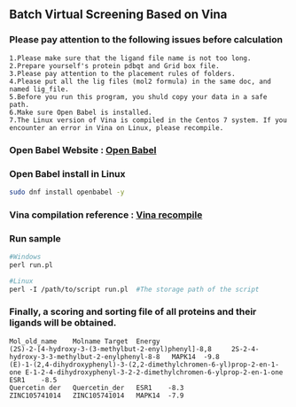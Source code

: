 ## **Batch Virtual Screening Based on Vina**

### Please pay attention to the following issues before calculation
	1.Please make sure that the ligand file name is not too long.
	2.Prepare yourself's protein pdbqt and Grid box file.  
	3.Please pay attention to the placement rules of folders.
	4.Please put all the lig files (mol2 formula) in the same doc, and named lig_file.   
	5.Before you run this program, you shuld copy your data in a safe path.
	6.Make sure Open Babel is installed.
	7.The Linux version of Vina is compiled in the Centos 7 system. If you encounter an error in Vina on Linux, please recompile.

### Open Babel Website : [Open Babel](https://openbabel.org/)
### Open Babel install in Linux
```Bash
sudo dnf install openbabel -y

```

### Vina compilation reference : [Vina recompile](https://www.dzbioinformatics.com/2020/09/05/autodock-vina-%e6%ba%90%e7%a0%81%e7%bc%96%e8%af%91%e5%ae%89%e8%a3%85/)

### Run sample
```Perl
#Windows
perl run.pl

#Linux
perl -I /path/to/script run.pl	#The storage path of the script
```

### Finally, a scoring and sorting file of all proteins and their ligands will be obtained.
	Mol_old_name    Molname Target  Energy
	(2S)-2-[4-hydroxy-3-(3-methylbut-2-enyl)phenyl]-8,8     2S-2-4-hydroxy-3-3-methylbut-2-enylphenyl-8-8   MAPK14  -9.8
	(E)-1-(2,4-dihydroxyphenyl)-3-(2,2-dimethylchromen-6-yl)prop-2-en-1-one E-1-2-4-dihydroxyphenyl-3-2-2-dimethylchromen-6-ylprop-2-en-1-one       ESR1    -8.5
	Quercetin der   Quercetin_der   ESR1    -8.3
	ZINC105741014   ZINC105741014   MAPK14  -7.9


